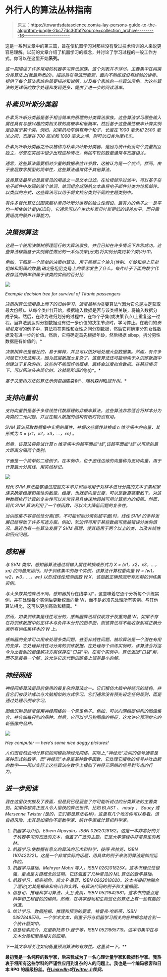 # 外行人的算法丛林指南

> 原文：<https://towardsdatascience.com/a-lay-persons-guide-to-the-algorithm-jungle-2bc77dc30faf?source=collection_archive---------16----------------------->

这是一系列文章中的第三篇，旨在使机器学习对那些没有受过技术培训的人来说更容易理解。以前的文章介绍了机器学习的概念，并讨论了学习过程的一般工作方式。你可以在这里开始[](/what-is-machine-learning-891f23e848da)**系列。**

*这一期描述了许多常用的机器学习算法家族。这个列表并不详尽，主要集中在两类分类算法上(我最熟悉的)。描述旨在简洁而直观，面向不熟练或没有经验的读者。提供了每个算法家族的简要描述和说明，以及每个家族的一些算法示例。为这些算法的更详细的数学处理和发现更多，提供了进一步的阅读清单。*

## *朴素贝叶斯分类器*

*朴素贝叶斯分类器是基于相当简单的原理的分类算法家族。这些算法学习哪些输入属性具有与感兴趣的类相关联的高概率和低概率，然后基于这些属性概率计算实例是否属于某个类。例如，如果机动车辆有两个轮子，长度在 1900 毫米和 2500 毫米之间，宽度在 700 毫米和 1000 毫米之间，则可以归类为摩托车。*

*朴素贝叶斯分类器之所以被称为朴素贝叶斯分类器，是因为统计假设每个变量相互独立，尽管在实践中很少出现这种情况，例如车轮的数量通常与宽度相关。*

*通常，这些算法需要相对少量的数据来估计参数，这被认为是一个优点。然而，由于底层数学模型的简单性，这些算法通常优于其他算法。*

*这类算法最早也是最常见的用途之一是文本过滤。在垃圾邮件过滤中，可以基于在电子邮件中发现的某个单词、单词组合或随机文本串将电子邮件分类为垃圾邮件。以类似的方式，这些算法可以用于将文档分类到不同的主题类别中。*

*有许多替代算法试图克服朴素贝叶斯分类器的独立性假设。最有力的例子之一是平均一相依估计量(AODE)，它通常可以产生比朴素贝叶斯更低的误差水平，而只需要适度的额外计算能力。*

## *决策树算法*

*这是一个使用决策树原理运行的大算法家族，并且已知在许多情况下非常成功。这些算法根据基于实例属性做出的一系列决策(分支)将实例分类到某个类(叶)中。*

*例如，下图是一个简单的决策树算法，用于根据三个输入(性别、年龄和船上兄弟姐妹和配偶的数量)确定*泰坦尼克号*上的乘客发生了什么。每片叶子下面的数字代表存活的概率和属于该类的实例的百分比:*

*![](img/cdfc1741f9d3e694c847e69733acf77c.png)*

*Example decision tree for survival of Titanic passengers*

*决策树算法使用自上而下的归纳学习，通常被称为*贪婪算法*(因为它总是决定获取最大份额)。从每个类(叶)开始，根据输入数据是否与该类相关联，将输入数据分成子集。然后，在称为递归划分的过程中，在每个子集(或决策节点)上重复这一过程。当算法到达对分割数据没有进一步价值的决策节点时，学习停止。在我们的*泰坦尼克号*的例子中，算法将在男性和女性之间分割数据，然后它将确定分割女性数据没有进一步的价值。然后，它将确定首先根据年龄，然后根据 sibsp，拆分男性数据是有价值的。*

*决策树算法是健壮的，易于解释，并且可以很好地处理大型数据集。然而，有许多问题它们无法解决，因为底层数据太复杂了。这些算法还可能倾向于从训练数据中创建过于复杂的树，这些树不能很好地概括，最终会过度拟合数据。在某些情况下，可以回过头来简化树。这就是所谓的*修剪*。*

*基于决策树方法的算法示例包括*装袋树*、*随机森林*和*提升树*。*

## *支持向量机*

*支持向量机是基于多维线性代数原理的非概率算法。这些算法非常适合将样本分为两类的二元问题，并且在输入数据的结构有限时特别有用。*

*SVM 算法获取数据集中实例的属性，并将这些属性转换成 n 维空间中的向量，其形式为 *X = (x1，x2，x3，…，xn)* 。*

*然后，该算法将尝试计算 n 维空间中的超平面或“线”,该超平面或“线”以可能的最大距离分隔两个类别。*

*下面是一个简单的二维例子。在本例中，位于虚线边缘的向量称为支持向量，用于计算最大分离线，用实线标记。*

*![](img/0c80d1bed3e2cf8b65f484e5de8ae493.png)*

*现代 SVM 算法能够通过挖掘文本串并识别可用于对样本进行分类的文本子集和家族来确定维度和属性的数量。维度，也就是向量长度，可以是数百甚至数千。对这种数据执行计算的复杂性可以非常容易且快速地超越可用计算能力的极限。然而，现代 SVM 算法利用了一个核函数，可以大大降低问题的复杂性。*

*当训练集不容易线性分离(即，不可能识别分离的超平面)时，线性 SVM 的多种发展已经导致了许多可选方案。例如，*软边界*可用于某些数据可能被错误分类的情况。最近也有一些算法发展了 SVM 原理，使其适用于两个以上的类，以及非线性和回归问题。*

## *感知器*

*与 SVM 类似，感知器算法通过将输入属性转换成形式为 *X = (x1，x2，x3，…，xn)* 的向量来运行。对于训练集中的每个实例，该算法计算权重向量 *W = (w1，w2，w3，…，wn)* 以形成线性预测函数 W.X，该函数正确预测所有先前的训练集实例。*

*与大多数其他算法不同，感知器执行*在线学习*，这意味着它逐个分析每个训练实例，并在处理每个实例后更新权重向量 W，而不是必须先处理所有实例。与其他算法相比，这可以更加高效和精简。*

*然而，如果训练集是线性可分的，感知器算法将仅收敛于权重向量 W。如果不存在将训练数据中的正样本与负样本分开的超平面，则该算法将不能收敛到将正确分类所有训练集样本的 W 上。*

*感知器的变体可以用来处理多类问题，甚至非线性问题。*袖珍算法*是一个潜在有用的变体，它处理非线性可分离的训练数据。在处理每个训练实例时，该算法会将迄今为止看到的最佳解决方案保存在“口袋”中。在每个实例中，算法返回“口袋”解，而不是最后一个解，这允许它迭代到训练集上误差最小的解。*

## *神经网络*

*神经网络算法是目前使用的最复杂的算法之一。它们模仿大脑中神经元的结构，并且它们被设计成以与大脑相似的方式学习。它们通常没有预先设定任何规则，而是通过处理示例来学习。*

*图像识别是经常使用神经网络的一个常见例子。例如，可以向网络提供狗的图像集合，并告知每只狗的品种。然后，它可以学习狗图像的特征，这允许它预测给它的新图像的品种。*

*![](img/77273cbc68a49c9239fe35b188a16961.png)*

*Hey computer — here’s some nice doggy pictures!*

*人们很自然会问计算机如何模拟神经元网络。实际上,“神经元”之间的信号通常是某种形式的数字，而“神经元”本身是某种数学函数，它处理它接收的信号并吐出新的数字——所以实际上这些算法在数学上模拟了神经元网络的信号到节点的行为。*

## *进一步阅读*

*我在这里仅仅触及了表面，但是我已经涵盖了你可能听说过的分类算法的主要类别。如果你想真正进入令人愉快的算法世界，比如 *BLAST* 、 *nauty* 、 *Saucy* 或 *Mersenne Twister* (是的，它们都是算法名称)，这里有几个地方你可以看看。请自担风险，尤其是如果你不是数学家、统计学家或计算机科学家。*

1.  **机器学习介绍*，Ethem Alpaydin，ISBN 0262028182。这是一本非常好的关于机器学习的宽泛的文本，涵盖了广泛的主题。它是大学课程中非常常见的教材。*
2.  **机器学习:使数据有意义的算法的艺术和科学*，彼得·弗拉克，ISBN 1107422221。这是一个非常实际的话题，用具体的例子来说明算法是如何运作的。*
3.  **机器学习基础*，Mehryar Mohri 等人，ISBN 026201825X。这本书理论性很强，重点是关键概念的证明。它还涵盖了几种常见的 ML 算法的数学基础。*
4.  **机器学习，概率视角*，凯文·P·墨菲，ISBN 0262018020。这本书很好地融合了理论(尤其是概率和统计)和实践，有算法代码的例子和大量插图。*
5.  **信息论、推理和学习算法*，大卫·麦凯，ISBN 0521642981。这本书的重点是科学和工程目的的编码。然而，在填字游戏和生物进化的算法上有一些有趣的消遣。*
6.  **统计学习、数据挖掘、推理和预测的要素*，特雷弗·哈斯蒂，ISBN 0387848576。一个学术文本，侧重于将与机器学习相关的各种概念结合到一个统计框架中。*
7.  **信息检索简介*，克里斯托弗·D·曼宁等，ISBN 0521865719。这本书集中在与文本分类和聚类相关的应用。*

**下一篇文章将关注如何衡量预测算法的有效性。这里读一下*[](/trash-or-treasure-how-to-tell-if-a-classification-algorithm-is-any-good-cb491180b7a6)**。***

**最初我是一名纯粹的数学家，后来我成为了一名心理计量学家和数据科学家。我热衷于将所有这些学科的严谨性应用到复杂的人的问题上。我也是一个编码极客和日本 RPG 的超级粉丝。在[*LinkedIn*](https://www.linkedin.com/in/keith-mcnulty/)*或*[*Twitter*](https://twitter.com/dr_keithmcnulty)*上找我。***